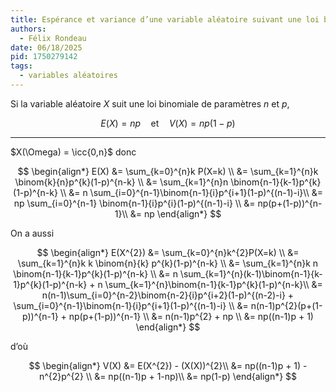 ```yaml
---
title: Espérance et variance d’une variable aléatoire suivant une loi binomiale
authors:
  - Félix Rondeau
date: 06/18/2025
pid: 1750279142
tags:
  - variables aléatoires
---
```


Si la variable aléatoire $X$ suit une loi binomiale de paramètres $n$ et $p$,

$$
    E(X) = np \quad\text{et}\quad V(X) = np(1-p)
$$

---

$X(\Omega) = \icc{0,n}$ donc

$$
    \begin{align*}
        E(X) &= \sum_{k=0}^{n}k P(X=k) \\
&= \sum_{k=1}^{n}k \binom{k}{n}p^{k}(1-p)^{n-k} \\
&= \sum_{k=1}^{n}n \binom{n-1}{k-1}p^{k}(1-p)^{n-k} \\
&= n \sum_{i=0}^{n-1}\binom{n-1}{i}p^{i+1}(1-p)^{(n-1)-i}\\
&= np \sum_{i=0}^{n-1} \binom{n-1}{i}p^{i}(1-p)^{(n-1)-i} \\
&= np(p+(1-p))^{n-1}\\
&= np
    \end{align*}
$$

On a aussi

$$
    \begin{align*}
        E(X^{2}) &= \sum_{k=0}^{n}k^{2}P(X=k) \\
&= \sum_{k=1}^{n}k k \binom{n}{k} p^{k}(1-p)^{n-k} \\
&= \sum_{k=1}^{n}k n \binom{n-1}{k-1}p^{k}(1-p)^{n-k} \\
&= n \sum_{k=1}^{n}(k-1)\binom{n-1}{k-1}p^{k}(1-p)^{n-k} + n \sum_{k=1}^{n}\binom{n-1}{k-1}p^{k}(1-p)^{n-k}\\
&= n(n-1)\sum_{i=0}^{n-2}\binom{n-2}{i}p^{i+2}(1-p)^{(n-2)-i} + \sum_{i=0}^{n-1}\binom{n-1}{i}p^{i+1}(1-p)^{(n-1)-i} \\
&= n(n-1)p^{2}(p+(1-p))^{n-1} + np(p+(1-p))^{n-1} \\
&= n(n-1)p^{2} + np \\
&= np((n-1)p + 1)
    \end{align*}
$$

d’où

$$
    \begin{align*}
        V(X) &= E(X^{2}) - (X(X))^{2}\\
&= np((n-1)p + 1) - n^{2}p^{2} \\
&= np((n-1)p + 1-np)\\
&= np(1-p)
    \end{align*}
$$


